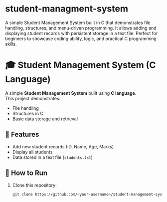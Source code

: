 # student-managment-system
A simple Student Management System built in C that demonstrates file handling, structures, and menu-driven programming. It allows adding and displaying student records with persistent storage in a text file. Perfect for beginners to showcase coding ability, logic, and practical C programming skills.
# 🎓 Student Management System (C Language)

A simple **Student Management System** built using **C language**.  
This project demonstrates:
- File handling
- Structures in C
- Basic data storage and retrieval

## 🚀 Features
- Add new student records (ID, Name, Age, Marks)
- Display all students
- Data stored in a text file (`students.txt`)

## 📂 How to Run
1. Clone this repository:
   ```bash
   git clone https://github.com/<your-username>/student-management-system.git
